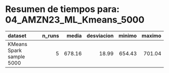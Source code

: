 # Resumen de tiempos para: 04_AMZN23_ML_Kmeans_5000

| dataset                    |   n_runs |   media |   desviacion |   minimo |   maximo |
|:---------------------------|---------:|--------:|-------------:|---------:|---------:|
| KMeans Spark sample  5000  |        5 |  678.16 |        18.99 |   654.43 |   701.04 |
